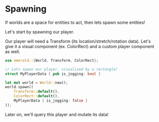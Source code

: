 # Spawning

If worlds are a space for entities to act, then lets spawn some entities!

Let's start by spawning our player.

Our player will need a Transform (its location/stretch/rotation data).
Let's give it a visual component (ex. ColorRect) and a custom player
component as well.

```rust
use emerald::{World, Transform, ColorRect};

// Lets spawn our player, visualized by a rectangle!
struct MyPlayerData { pub is_jogging: bool }

let mut world = World::new();
world.spawn((
    Transform::default(), 
    ColorRect::default(), 
    MyPlayerData { is_jogging: false }
));
```

Later on, we'll query this player and mutate its data!